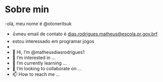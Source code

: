 # Sobre min
-olá, meu nome´é @otoneritsuk
- :+1:meu email de contato é dias.rodrigues.matheus@escola.pr.gov.brf
- estou interessado em programar jogos
- 
- 👋 Hi, I’m @matheusdiasrodrigues1
- 👀 I’m interested in ...
- 🌱 I’m currently learning ...
- 💞️ I’m looking to collaborate on ...
- 📫 How to reach me ...
